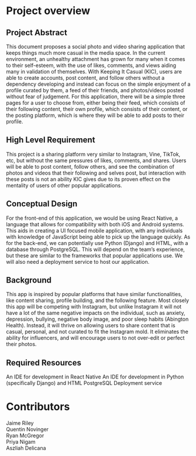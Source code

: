 # Project overview

## Project Abstract
This document proposes a social photo and video sharing application that keeps things much more casual in the media space. In the current environment, an unhealthy attachment has grown for many when it comes to their self-esteem, with the use of likes, comments, and views aiding many in validation of themselves. With Keeping It Casual (KIC), users are able to create accounts, post content, and follow others without a dependency developing and instead can focus on the simple enjoyment of a profile curated by them, a feed of their friends, and photos/videos posted without fear of judgement. For this application, there will be a simple three pages for a user to choose from, either being their feed, which consists of their following content, their own profile, which consists of their content, or the posting platform, which is where they will be able to add posts to their profile.

## High Level Requirement
This project is a sharing platform very similar to Instagram, Vine, TikTok, etc, but without the same pressures of likes, comments, and shares. Users will be able to post content, follow others, and see the combination of photos and videos that their following and selves post, but interaction with these posts is not an ability KIC gives due to its proven effect on the mentality of users of other popular applications.

## Conceptual Design
For the front-end of this application, we would be using React Native, a language that allows for compatibility with both iOS and Android systems. This aids in creating a UI focused mobile application, with any individuals with knowledge of JavaScript being able to pick up the language quickly. As for the back-end, we can potentially use Python (Django) and HTML, with a database through PostgreSQL. This will depend on the team’s experience, but these are similar to the frameworks that popular applications use. We will also need a deployment service to host our application.

## Background
This app is inspired by popular platforms that have similar functionalities, like content sharing, profile building, and the following feature. Most closely this app will be competing with Instagram, but unlike Instagram it will not have a lot of the same negative impacts on the individual, such as anxiety, depression, bullying, negative body image, and poor sleep habits (Abington Health). Instead, it will thrive on allowing users to share content that is casual, personal, and not curated to fit the Instagram mold. It eliminates the ability for influencers, and will encourage users to not over-edit or perfect their photos.

## Required Resources
An IDE for development in React Native
An IDE for development in Python (specifically Django) and HTML
PostgreSQL
Deployment service

# Contributors

Jaime Riley  
Quentin Novinger  
Ryan McGregor  
Priya Nigam  
Aszliah Delicana  
